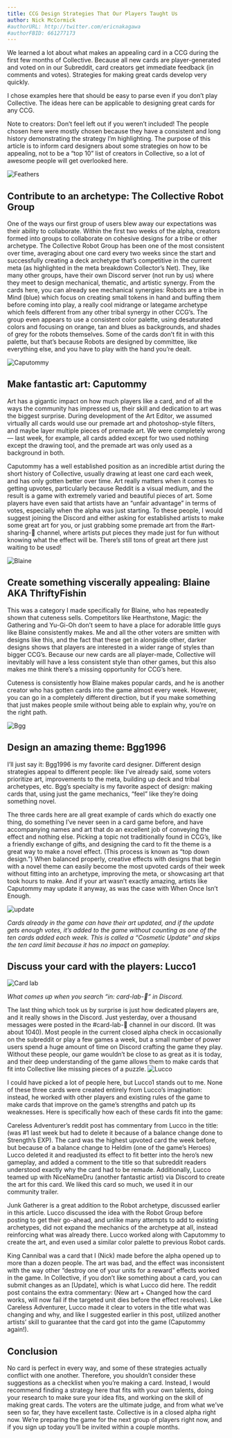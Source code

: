 ```yaml
---
title: CCG Design Strategies That Our Players Taught Us
author: Nick McCormick
#authorURL: http://twitter.com/ericnakagawa
#authorFBID: 661277173
---
```


We learned a lot about what makes an appealing card in a CCG during the first few months of Collective. Because all new cards are player-generated and voted on in our Subreddit, card creators get immediate feedback (in comments and votes). Strategies for making great cards develop very quickly.

I chose examples here that should be easy to parse even if you don’t play Collective. The ideas here can be applicable to designing great cards for any CCG.

Note to creators: Don’t feel left out if you weren’t included! The people chosen here were mostly chosen because they have a consistent and long history demonstrating the strategy I’m highlighting. The purpose of this article is to inform card designers about some strategies on how to be appealing, not to be a “top 10” list of creators in Collective, so a lot of awesome people will get overlooked here.

![Feathers](assets/blog2/feathers.jpg)

## Contribute to an archetype: The Collective Robot Group

One of the ways our first group of users blew away our expectations was their ability to collaborate. Within the first two weeks of the alpha, creators formed into groups to collaborate on cohesive designs for a tribe or other archetype. The Collective Robot Group has been one of the most consistent over time, averaging about one card every two weeks since the start and successfully creating a deck archetype that’s competitive in the current meta (as highlighted in the meta breakdown Collector’s Net). They, like many other groups, have their own Discord server (not run by us) where they meet to design mechanical, thematic, and artistic synergy. From the cards here, you can already see mechanical synergies: Robots are a tribe in Mind (blue) which focus on creating small tokens in hand and buffing them before coming into play, a really cool midrange or lategame archetype which feels different from any other tribal synergy in other CCG’s. The group even appears to use a consistent color palette, using desaturated colors and focusing on orange, tan and blues as backgrounds, and shades of grey for the robots themselves. Some of the cards don’t fit in with this palette, but that’s because Robots are designed by committee, like everything else, and you have to play with the hand you’re dealt.

![Caputommy](assets/blog2/capu.jpg)

## Make fantastic art: Caputommy

Art has a gigantic impact on how much players like a card, and of all the ways the community has impressed us, their skill and dedication to art was the biggest surprise. During development of the Art Editor, we assumed virtually all cards would use our premade art and photoshop-style filters, and maybe layer multiple pieces of premade art. We were completely wrong — last week, for example, all cards added except for two used nothing except the drawing tool, and the premade art was only used as a background in both.

Caputommy has a well established position as an incredible artist during the short history of Collective, usually drawing at least one card each week, and has only gotten better over time. Art really matters when it comes to getting upvotes, particularly because Reddit is a visual medium, and the result is a game with extremely varied and beautiful pieces of art. Some players have even said that artists have an “unfair advantage” in terms of votes, especially when the alpha was just starting. To these people, I would suggest joining the Discord and either asking for established artists to make some great art for you, or just grabbing some premade art from the #art-sharing-🎨 channel, where artists put pieces they made just for fun without knowing what the effect will be. There’s still tons of great art there just waiting to be used!

![Blaine](assets/blog2/blaine.jpg)

## Create something viscerally appealing: Blaine AKA ThriftyFishin

This was a category I made specifically for Blaine, who has repeatedly shown that cuteness sells. Competitors like Hearthstone, Magic: the Gathering and Yu-Gi-Oh don’t seem to have a place for adorable little guys like Blaine consistently makes. Me and all the other voters are smitten with designs like this, and the fact that these get in alongside other, darker designs shows that players are interested in a wider range of styles than bigger CCG’s. Because our new cards are all player-made, Collective will inevitably will have a less consistent style than other games, but this also makes me think there’s a missing opportunity for CCG’s here.

Cuteness is consistently how Blaine makes popular cards, and he is another creator who has gotten cards into the game almost every week. However, you can go in a completely different direction, but if you make something that just makes people smile without being able to explain why, you’re on the right path.

![Bgg](assets/blog2/bgg.jpg)

## Design an amazing theme: Bgg1996

I’ll just say it: Bgg1996 is my favorite card designer. Different design strategies appeal to different people: like I’ve already said, some voters prioritize art, improvements to the meta, building up deck and tribal archetypes, etc. Bgg’s specialty is my favorite aspect of design: making cards that, using just the game mechanics, “feel” like they’re doing something novel.

The three cards here are all great example of cards which do exactly one thing, do something I’ve never seen in a card game before, and have accompanying names and art that do an excellent job of conveying the effect and nothing else. Picking a topic not traditionally found in CCG’s, like a friendly exchange of gifts, and designing the card to fit the theme is a great way to make a novel effect. (This process is known as “top down design.”) When balanced properly, creative effects with designs that begin with a novel theme can easily become the most upvoted cards of their week without fitting into an archetype, improving the meta, or showcasing art that took hours to make. And if your art wasn’t exactly amazing, artists like Caputommy may update it anyway, as was the case with When Once Isn’t Enough.

![update](assets/blog2/update.jpg)

_Cards already in the game can have their art updated, and if the update gets enough votes, it’s added to the game without counting as one of the ten cards added each week. This is called a “Cosmetic Update” and skips the ten card limit because it has no impact on gameplay._

## Discuss your card with the players: Lucco1

![Card lab](assets/blog2/lab.png)

_What comes up when you search “in: card-lab-🔬“ in Discord._

The last thing which took us by surprise is just how dedicated players are, and it really shows in the Discord. Just yesterday, over a thousand messages were posted in the #card-lab-🔬 channel in our discord. (It was about 1040). Most people in the current closed alpha check in occasionally on the subreddit or play a few games a week, but a small number of power users spend a huge amount of time on Discord crafting the game they play. Without these people, our game wouldn’t be close to as great as it is today, and their deep understanding of the game allows them to make cards that fit into Collective like missing pieces of a puzzle.
![Lucco](assets/blog2/lucco.jpg)

I could have picked a lot of people here, but Lucco1 stands out to me. None of these three cards were created entirely from Lucco’s imagination: instead, he worked with other players and existing rules of the game to make cards that improve on the game’s strengths and patch up its weaknesses. Here is specifically how each of these cards fit into the game:

Careless Adventurer’s reddit post has commentary from Lucco in the title: (was #1 last week but had to delete it because of a balance change done to Strength’s EXP). The card was the highest upvoted card the week before, but because of a balance change to Heldim (one of the game’s Heroes) Lucco deleted it and readjusted its effect to fit better into the hero’s new gameplay, and added a comment to the title so that subreddit readers understood exactly why the card had to be remade. Additionally, Lucco teamed up with NiceNameDru (another fantastic artist) via Discord to create the art for this card. We liked this card so much, we used it in our community trailer.

Junk Gatherer is a great addition to the Robot archetype, discussed earlier in this article. Lucco discussed the idea with the Robot Group before posting to get their go-ahead, and unlike many attempts to add to existing archetypes, did not expand the mechanics of the archetype at all, instead reinforcing what was already there. Lucco worked along with Caputommy to create the art, and even used a similar color palette to previous Robot cards.

King Cannibal was a card that I (Nick) made before the alpha opened up to more than a dozen people. The art was bad, and the effect was inconsistent with the way other “destroy one of your units for a reward” effects worked in the game. In Collective, if you don’t like something about a card, you can submit changes as an [Update], which is what Lucco did here. The reddit post contains the extra commentary: (New art + Changed how the card works, will now fail if the targeted unit dies before the effect resolves). Like Careless Adventurer, Lucco made it clear to voters in the title what was changing and why, and like I suggested earlier in this post, utilized another artists’ skill to guarantee that the card got into the game (Caputommy again!).

## Conclusion

No card is perfect in every way, and some of these strategies actually conflict with one another. Therefore, you shouldn’t consider these suggestions as a checklist when you’re making a card. Instead, I would recommend finding a strategy here that fits with your own talents, doing your research to make sure your idea fits, and working on the skill of making great cards. The voters are the ultimate judge, and from what we’ve seen so far, they have excellent taste.
Collective is in a closed alpha right now. We’re preparing the game for the next group of players right now, and if you sign up today you’ll be invited within a couple months.
